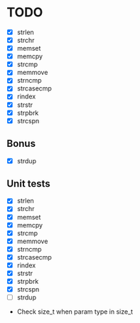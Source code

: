 # TODO

* [x] strlen
* [x] strchr
* [x] memset
* [x] memcpy
* [x] strcmp
* [x] memmove
* [x] strncmp
* [x] strcasecmp
* [x] rindex
* [x] strstr
* [x] strpbrk
* [x] strcspn

## Bonus

* [X] strdup

## Unit tests

* [x] strlen
* [x] strchr
* [x] memset
* [x] memcpy
* [x] strcmp
* [x] memmove
* [x] strncmp
* [x] strcasecmp
* [x] rindex
* [x] strstr
* [x] strpbrk
* [x] strcspn
* [ ] strdup

* Check size\_t when param type in size\_t

